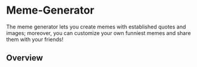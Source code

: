 # Meme-Generator
The meme generator lets you create memes with established quotes and images; moreover, you can customize your own funniest memes and share them with your friends!

## Overview
